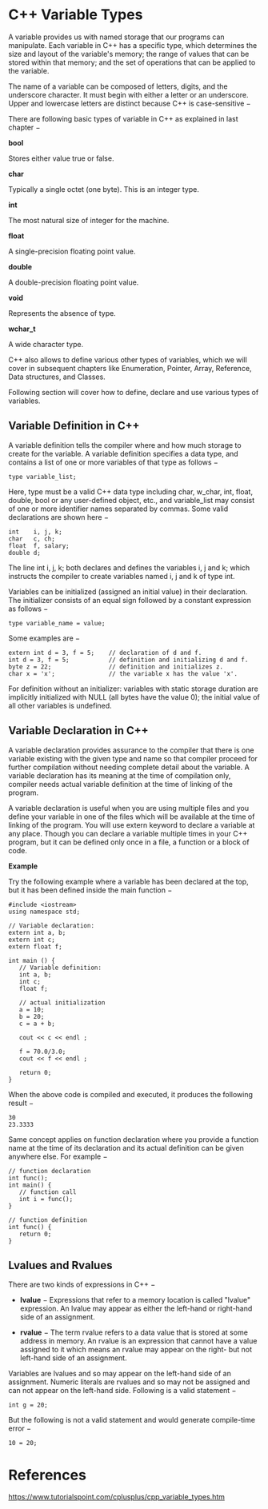 # C++ Variable Types

A variable provides us with named storage that our programs can manipulate. Each variable in C++ has a specific type, which determines the size and layout of the variable's memory; the range of values that can be stored within that memory; and the set of operations that can be applied to the variable.

The name of a variable can be composed of letters, digits, and the underscore character. It must begin with either a letter or an underscore. Upper and lowercase letters are distinct because C++ is case-sensitive −

There are following basic types of variable in C++ as explained in last chapter −

**bool**

Stores either value true or false.

**char**

Typically a single octet (one byte). This is an integer type.

**int**

The most natural size of integer for the machine.

**float**

A single-precision floating point value.

**double**

A double-precision floating point value.

**void**

Represents the absence of type.

**wchar_t**

A wide character type.

C++ also allows to define various other types of variables, which we will cover in subsequent chapters like Enumeration, Pointer, Array, Reference, Data structures, and Classes.

Following section will cover how to define, declare and use various types of variables.

## Variable Definition in C++
A variable definition tells the compiler where and how much storage to create for the variable. A variable definition specifies a data type, and contains a list of one or more variables of that type as follows −
```
type variable_list;
```
Here, type must be a valid C++ data type including char, w_char, int, float, double, bool or any user-defined object, etc., and variable_list may consist of one or more identifier names separated by commas. Some valid declarations are shown here −
```
int    i, j, k;
char   c, ch;
float  f, salary;
double d;
```
The line int i, j, k; both declares and defines the variables i, j and k; which instructs the compiler to create variables named i, j and k of type int.

Variables can be initialized (assigned an initial value) in their declaration. The initializer consists of an equal sign followed by a constant expression as follows −
```
type variable_name = value;
```
Some examples are −
```
extern int d = 3, f = 5;    // declaration of d and f.
int d = 3, f = 5;           // definition and initializing d and f.
byte z = 22;                // definition and initializes z.
char x = 'x';               // the variable x has the value 'x'.
```
For definition without an initializer: variables with static storage duration are implicitly initialized with NULL (all bytes have the value 0); the initial value of all other variables is undefined.

## Variable Declaration in C++
A variable declaration provides assurance to the compiler that there is one variable existing with the given type and name so that compiler proceed for further compilation without needing complete detail about the variable. A variable declaration has its meaning at the time of compilation only, compiler needs actual variable definition at the time of linking of the program.

A variable declaration is useful when you are using multiple files and you define your variable in one of the files which will be available at the time of linking of the program. You will use extern keyword to declare a variable at any place. Though you can declare a variable multiple times in your C++ program, but it can be defined only once in a file, a function or a block of code.

**Example**

Try the following example where a variable has been declared at the top, but it has been defined inside the main function −

```
#include <iostream>
using namespace std;

// Variable declaration:
extern int a, b;
extern int c;
extern float f;

int main () {
   // Variable definition:
   int a, b;
   int c;
   float f;

   // actual initialization
   a = 10;
   b = 20;
   c = a + b;

   cout << c << endl ;

   f = 70.0/3.0;
   cout << f << endl ;

   return 0;
}
```
When the above code is compiled and executed, it produces the following result −
```
30
23.3333
```
Same concept applies on function declaration where you provide a function name at the time of its declaration and its actual definition can be given anywhere else. For example −
```
// function declaration
int func();
int main() {
   // function call
   int i = func();
}

// function definition
int func() {
   return 0;
}
```

## Lvalues and Rvalues
There are two kinds of expressions in C++ −

- **lvalue** − Expressions that refer to a memory location is called "lvalue" expression. An lvalue may appear as either the left-hand or right-hand side of an assignment.

- **rvalue** − The term rvalue refers to a data value that is stored at some address in memory. An rvalue is an expression that cannot have a value assigned to it which means an rvalue may appear on the right- but not left-hand side of an assignment.

Variables are lvalues and so may appear on the left-hand side of an assignment. Numeric literals are rvalues and so may not be assigned and can not appear on the left-hand side. Following is a valid statement −
```
int g = 20;
```
But the following is not a valid statement and would generate compile-time error −
```
10 = 20;
```

# References
https://www.tutorialspoint.com/cplusplus/cpp_variable_types.htm
